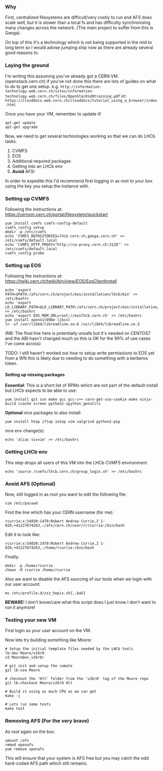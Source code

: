 ### Why

First, centralized filesystems are difficult/very costly to run and AFS does scale well, but it is slower than a local fs and has difficulty synchronising many changes across the network.
(The main project to suffer from this is Ganga).

On top of this it's a technology which is not being supported in the mid to long term so I would advise jumping ship now as there are already several good reasons to.

### Laying the ground

I'm writing this assuming you've already got a CERN VM. (openstack.cern.ch) if you've not done this there are lots of guides on what to do to get one setup. e.g. `http://information-technology.web.cern.ch/sites/information-technology.web.cern.ch/files/OpenStack%20training.pdf`
or: `https://clouddocs.web.cern.ch/clouddocs/tutorial_using_a_browser/index.html`

Once you have your VM, remember to update it!
```[bash]
apt-get update
apt-get upgrade
```

Now, we need to get several technologies working so that we can do LHCb tasks.

 1. CVMFS
 2. EOS
 3. Additional required packages
 4. Getting into an LHCb env
 5. **Avoid** AFS!

In order to expedite this I'd recommend first logging in as root to your box using the key you setup the instance with.

### Setting up CVMFS

Following the instructions at: https://cernvm.cern.ch/portal/filesystem/quickstart

```[bash]
yum install cvmfs cvmfs-config-default
cvmfs_config setup
mkdir -p /etc/cvmfs
echo 'CVMFS_REPOSITORIES=lhcb.cern.ch,ganga.cern.ch' >> /etc/cvmfs/default.local
echo 'CVMFS_HTTP_PROXY="http://ca-proxy.cern.ch:3128"' >> /etc/cvmfs/default.local
cvmfs_config probe
```

### Setting up EOS

Following the instructions at: https://twiki.cern.ch/twiki/bin/view/EOS/EosClientInstall

```[bash]
echo 'export PATH=$PATH:/afs/cern.ch/project/eos/installation/lhcb/bin' >> /etc/bashrc
echo 'export LD_LIBRARY_PATH=$LD_LIBRARY_PATH:/afs/cern.ch/project/eos/installation/lhcb/lib64' >> /etc/bashrc
echo 'export EOS_MGM_URL=root://eoslhcb.cern.ch' >> /etc/bashrc
yum install openssl098e libssl
ln -sf /usr/lib64/libreadline.so.6 /usr/lib64/libreadline.so.5
```
(NB: The final line here is potentially unsafe but it's needed on CENTOS7 and the ABI hasn't changed much so this is OK for the 99% of use cases I've come across)

TODO:
I still haven't worked out how to setup write permissions to EOS yet from a WN this is likely due to needing to do something with a kerberos token.

#### Setting up missing packages

**Essential**:
This is a short list of RPMs which are not part of the default install but LHCb expects to be able to use:
```[bash]
yum install git svn make gcc gcc-c++ cern-get-sso-cookie make ninja-build ccache screen python2-ipython_genutils
```

**Optional**
nice packages to also install:
```[bash]
yum install htop iftop iotop vim valgrind python2-pip 
```
nice env change(s):
```[bash]
echo 'alias vi=vim' >> /etc/bashrc
```


### Getting LHCb env

This step drops all users of this VM into the LHCb CVMFS environment.
```[bash]
echo 'source /cvmfs/lhcb.cern.ch/group_login.sh' >> /etc/bashrc
```

### Avoid AFS (Optional)

Now, still logged in as root you want to edit the following file:
```[bash]
vim /etc/passwd
```
Find the line which has your CERN username (for me):
```[bash]
rcurrie:x:54830:1470:Robert Andrew Currie,2 1-028,+41227674263,:/afs/cern.ch/user/r/rcurrie:/bin/bash
```
Edit it to look like:
```[bash]
rcurrie:x:54830:1470:Robert Andrew Currie,2 1-028,+41227674263,:/home/rcurrie:/bin/bash
```
Finally:
```[bash]
mkdir -p /home/rcurrie
chown -R rcurrie /home/rcurrie
```

Also we want to disable the AFS sourcing of our tools when we login with our user account:
```
mv /etc/profile.d/zzz_hepix.sh{,.bak}
```
**BEWARE**! I don't know/care what this script does I just know I don't want to run it anymore!

### Testing your new VM

First login as your user account on the VM.

Now lets try building something like Moore:
```[bash]
# Setup the initial template files needed by the LHCb tools
lb-dev Moore/v26r0
cd MooreDev_v26r0/

# git init and setup the remote
git lb-use Moore

# checkout the 'Hlt' folder from the 'v26r0' tag of the Moore repo
git lb-checkout Moore/v26r0 Hlt

# Build it using as much CPU as we can get
make -j

# Lets run some tests
make test
```

### Removing AFS (For the very brave)

As root again on the box.
```
umount /afs
rmmod openafs
yum remove openafs
```

This will ensure that your system is AFS free but you may catch the odd hard-coded AFS path which still remains.
